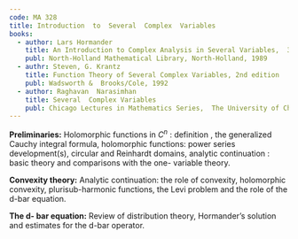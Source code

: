 ```yaml
---
code: MA 328
title: Introduction  to  Several  Complex  Variables
books:
  - author: Lars Hormander
    title: An Introduction to Complex Analysis in Several Variables,  3rd edition    
    publ: North-Holland Mathematical Library, North-Holland, 1989
  - authr: Steven, G. Krantz
    title: Function Theory of Several Complex Variables, 2nd edition
    publ: Wadsworth &  Brooks/Cole, 1992
  - author: Raghavan  Narasimhan
    title: Several  Complex Variables
    publ: Chicago Lectures in Mathematics Series,  The University of Chicago Press, 1971
---
```


**Preliminaries:**   Holomorphic  functions in $C^n$ : definition , the generalized Cauchy integral formula, holomorphic  functions: power series development(s),  circular  and Reinhardt  domains,  analytic  continuation : basic  theory and comparisons  with  the  one- variable theory.

**Convexity theory:** Analytic continuation:  the  role  of  convexity,  holomorphic convexity,  plurisub-harmonic  functions,  the Levi problem and  the  role  of  the d-bar  equation.

**The d- bar equation:**  Review of distribution theory, Hormander’s  solution  and  estimates  for  the   d-bar operator.

